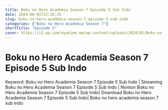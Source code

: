 ```yaml
---
title: Boku no Hero Academia Season 7 Episode 5 Sub Indo
date: 2024-06-01T22:35:25
slug: boku-no-hero-academia-season-7-episode-5-sub-indo
categories: ["Boku no Hero Academia Season 7"]
shortTitle: "Episode 5"
cover: https://i3.wp.com/ayanime.me/wp-content/uploads/2024/05/Boku-no-Hero-Academia-7th-Season-768x1051-1.jpg
---
```


# Boku no Hero Academia Season 7 Episode 5 Sub Indo

<iframe-loader iframe-src1="#" iframe-src2="https://drive.google.com/file/d/12Ha37RyEDS8CUm3EGNb6kAUednykNWAx/preview"></iframe-loader>

Keyword:
Boku no Hero Academia Season 7 Episode 5 Sub Indo | Streaming Boku no Hero Academia Season 7 Episode 5 Sub Indo | Nonton Boku no Hero Academia Season 7 Episode 5 Sub Indo| Download Boku no Hero Academia Season 7 Episode 5 Sub Indo| Boku no hero academia season 7 sub indo

